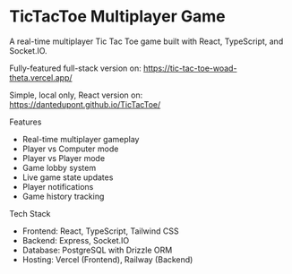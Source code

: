 # TicTacToe Multiplayer Game

A real-time multiplayer Tic Tac Toe game built with React, TypeScript, and Socket.IO.

Fully-featured full-stack version on: https://tic-tac-toe-woad-theta.vercel.app/

Simple, local only, React version on: https://dantedupont.github.io/TicTacToe/

Features
* Real-time multiplayer gameplay
* Player vs Computer mode
* Player vs Player mode
* Game lobby system
* Live game state updates
* Player notifications
* Game history tracking
  
Tech Stack
* Frontend: React, TypeScript, Tailwind CSS
* Backend: Express, Socket.IO
* Database: PostgreSQL with Drizzle ORM
* Hosting: Vercel (Frontend), Railway (Backend)
